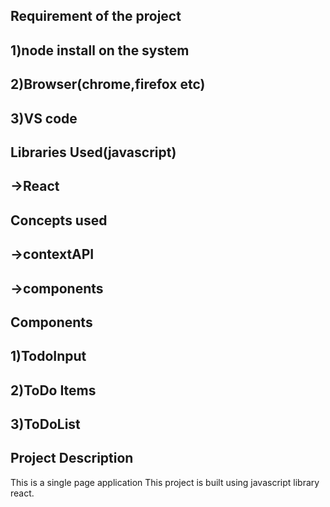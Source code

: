 
Requirement of the project
-------------------------
## 1)node install on the system
## 2)Browser(chrome,firefox etc)
## 3)VS code

Libraries Used(javascript)
---------------
## ->React

Concepts used
------------
## ->contextAPI
## ->components

Components
----------
## 1)TodoInput
## 2)ToDo Items 
## 3)ToDoList


Project Description
-------------------
This is a single page application
This project is built using javascript library react.

